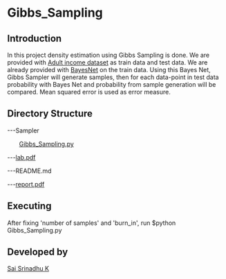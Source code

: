 Gibbs_Sampling
======================

Introduction
------------

In this project density estimation using Gibbs Sampling is done. We are provided with [Adult income dataset](https://archive.ics.uci.edu/ml/datasets/adult) as train data and test data. We are already provided with [BayesNet](Sampler/chowliu.py) on the train data. Using this Bayes Net, Gibbs Sampler will generate samples, then for each data-point in test data probability with Bayes Net and probability from sample generation will be compared. Mean squared error is used as error measure.

Directory Structure
-------------------

---Sampler

&nbsp;&nbsp;&nbsp;&nbsp;&nbsp;&nbsp; [Gibbs_Sampling.py](Sampler/Gibbs_Sampling.py)

---[lab.pdf](lab.pdf)

---README.md

---[report.pdf](report.pdf)

Executing
---------

After fixing 'number of samples' and 'burn\_in', run $python Gibbs_Sampling.py

Developed by
------------
[Sai Srinadhu K](https://www.linkedin.com/in/sai-srinadhu-katta-a189ab11b/)
